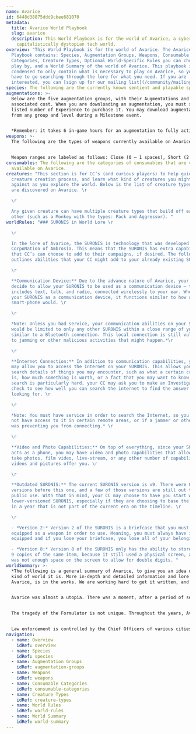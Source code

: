 ```yaml
---
name: Avarice
id: 6448d38875ddd9cbee681070
metadata:
  title: Avarice World Playbook
  slug: avarice
  description: This World Playbook is for the world of Avarice, a cyberpunk-ishly
    capitalistically dystopian tech world.
overview: "This World Playbook is for the world of Avarice. The Avarice World
  Playbook contains: Species, Augmentation Groups, Weapons, Consumable
  Categories, Creature Types, Optional World-Specific Rules you can choose to
  play by, and a World Summary of the world of Avarice. This playbook is
  condensed to only contain what is necessary to play on Avarice, so you don't
  have to go searching through the lore for what you need. If you are
  interested, you can [sign up for our mailing list](/community/mailing-list) to be informed of when we finish writing the lore."
species: The following are the currently known sentient and playable species on Avarice.
augmentations: >-
  Below are the five augmentation groups, with their Augmentations and the
  associated cost. When you are downloading an augmentation, you must spend the
  listed number of Experience to purchase it. You may download augmentations
  from any group and level during a Milestone event. 


  *Remember: it takes 6 in-game hours for an augmentation to fully activate.*
weapons: >-
  The following are the types of weapons currently available on Avarice.


  Weapon ranges are labeled as follows: Close (0 – 1 spaces), Short (2 – 4 spaces), Long (4 – 6 spaces), and Far (6 – 10 spaces). Attacking a target outside of your weapons range gives you –1 Advantage for each space outside the range that you are.
consumables: The following are the categories of consumables that are currently
  available on Avarice.
creatures: "This section is for CC’s (and curious players) to help guide the
  creature creation process, and learn what kind of creatures you might be up
  against as you explore the world. Below is the list of creature types there
  are discovered on Avarice. \r

  \r

  Any given creature can have multiple creature types that build off each
  other (such as a Monkey with the types: Pack and Aggressor). "
worldRules: "### SURONIS in World Lore \r

  \r

  In the lore of Avarice, the SURONIS is technology that was developed by the
  CorpoNation of Ambrosia. This means that the SURONIS has extra capabilities
  that CC’s can choose to add to their campaigns, if desired. The following list
  outlines abilities that your CC might add to your already existing SURONIS. \r

  \r

  **Communication Device:** Due to the advance nature of Avarice, your CC may
  decide to allow your SURONIS to be used as a communication device – this
  includes text, talk, and radio, connected wirelessly to your ear. When using
  your SURONIS as a communication device, it functions similar to how a
  smart-phone would. \r

  \r

  *Note: Unless you had service, your communication abilities on your SURONIS
  would be limited to only any other SURONIS within a close range of you,
  similar to a Bluetooth connection. This local connection is still vulnerable
  to jamming or other malicious activities that might happen.*\r

  \r

  **Internet Connection:** In addition to communication capabilities, your CC
  may allow you to access the Internet on your SURONIS. This allows you to
  search details of things you may encounter, such as what a certain creature
  is, how much something is worth, or a fact that you may want to know. If a
  search is particularly hard, your CC may ask you to make an Investigation
  check to see how well you can search the internet to find the answer you are
  looking for. \r

  \r

  *Note: You must have service in order to search the Internet, so you might
  not have access to it in certain remote areas, or if a jammer or other device
  was preventing you from connecting.* \r

  \r

  **Video and Photo Capabilities:** On top of everything, since your SURONIS
  acts as a phone, you may have video and photo capabilities that allow you to
  take photos, film video, live-stream, or any other number of capabilities that
  videos and pictures offer you. \r

  \r

  **Outdated SURONIS:** The current SURONIS version is v9. There were 8 other
  versions before this one, and a few of those versions are still out there for
  public use. With that in mind, your CC may choose to have you start with a
  lower-versioned SURONIS, especially if they are choosing to base the campaign
  in a year that is not part of the current era on the timeline. \r

  \r

  - *Version 2:* Version 2 of the SURONIS is a briefcase that you must have
  equipped as a weapon in order to use. Meaning, you must always have it
  equipped and if you lose your briefcase, you lose all of your belongings. \r

  - *Version 8:* Version 8 of the SURONIS only has the ability to store up to
  9 copies of the same item, because it still used a physical screen, and there
  was not enough space on the screen to allow for double digits. "
worldSummary: >-
  *The following is a general summary of Avarice, to give you an idea of what
  kind of world it is. More in-depth and detailed information and lore on
  Avarice, is in the works. We are working hard to get it written, and are looking forward to its release. If you want to stay in the loop, you can [sign up for our mailing list](/community/mailing-list)*


  Avarice was almost a utopia. There was a moment, after a period of seemingly endless war, where it appeared that everyone might be able to come to a consensus and unify under one flag. The invention of the Formulator, a molecular 3D printer with the ability to create virtually anything out of the molecules in the air, could have eliminated poverty, famine, war, and sickness overnight. Instead, Ambrosia Apparatus Incorporated bought the patent and privatized Formulators for their own personal use, now only leasing them out to others for insanely high prices or using them for grandiose acts of charity (which are truly just thinly-veiled marketing stunts.) 


  The tragedy of the Formulator is not unique. Throughout the years, Avarice has been on the cusp of creating a paradise for its inhabitants countless times, only to have these humanitarian efforts destroyed by the goals and ambitions of the wealthy. Corpo-Nations have replaced traditional countries and created a society of haves and have nots. Cleverly-written tax laws, unfettered nepotism, unbalanced wages, and a lack of labor laws have created a disjointed reality. This reality mimics the social structure of feudal age Europe, with a powerful but small upper class overseeing a large lower class that struggles just to get by. Thousands die during battles over who cheated in a tennis match as the richest of the rich (called the Chief Officers) typically regard lower-class life with gross apathy. 


  Law enforcement is controlled by the Chief Officers of various cities, resulting in little-to-no official police presence outside of the cities themselves. Instead, nomads and raiders roam the lands, pillaging whatever they can and returning their bounties to the warlords who they’ve pledged their lives to. Whether it be in the cities, or outside their walls, people’s lives are ever determined by the whims of vanity or the boredom of those in power.
navigation:
  - name: Overview
    idRef: overview
  - name: Species
    idRef: species
  - name: Augmentation Groups
    idRef: augmentation-groups
  - name: Weapons
    idRef: weapons
  - name: Consumable Categories
    idRef: consumable-categories
  - name: Creature Types
    idRef: creature-types
  - name: World Rules
    idRef: world-rules
  - name: World Summary
    idRef: world-summary
---
```


